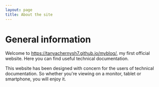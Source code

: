```yaml
---
layout: page
title: About the site
---
```


# General information 

Welcome to https://tanyachernysh7.github.io/myblog/, my first official website.
Here you can find useful technical documentation.

This website has been designed with concern for the users of technical documentation. 
So whether you're viewing on a monitor, tablet or smartphone, you will enjoy it. 
